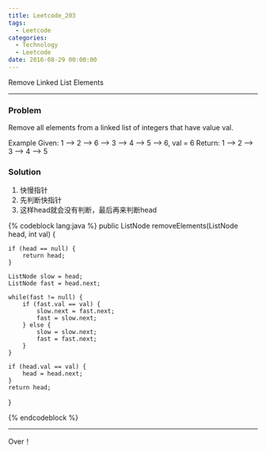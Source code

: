 ```yaml
---
title: Leetcode_203
tags:
  - Leetcode
categories:
  - Technology
  - Leetcode
date: 2016-08-29 00:00:00
---
```

Remove Linked List Elements

<!-- more -->

***

### Problem
Remove all elements from a linked list of integers that have value val.

Example
Given: 1 --> 2 --> 6 --> 3 --> 4 --> 5 --> 6, val = 6
Return: 1 --> 2 --> 3 --> 4 --> 5



### Solution
1. 快慢指针
2. 先判断快指针
3. 这样head就会没有判断，最后再来判断head

{% codeblock lang:java  %}
public ListNode removeElements(ListNode head, int val) {

    if (head == null) {
        return head;
    }

    ListNode slow = head;
    ListNode fast = head.next;

    while(fast != null) {
        if (fast.val == val) {
            slow.next = fast.next;
            fast = slow.next;
        } else {
            slow = slow.next;
            fast = fast.next;
        }
    }

    if (head.val == val) {
        head = head.next;
    }
    return head;

}

{% endcodeblock %}


*** 

Over！










































